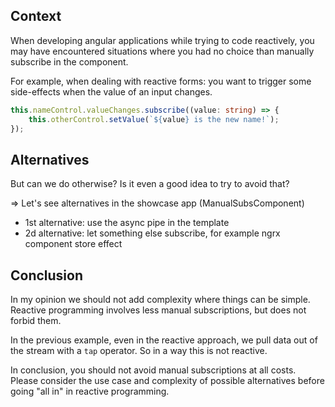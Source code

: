 ## Context

When developing angular applications while trying to code reactively, you may have encountered situations where you had no choice than manually subscribe in the component.

For example, when dealing with reactive forms: you want to trigger some side-effects when the value of an input changes.

```ts
this.nameControl.valueChanges.subscribe((value: string) => {
    this.otherControl.setValue(`${value} is the new name!`);
});
```

## Alternatives

But can we do otherwise? Is it even a good idea to try to avoid that?

=> Let's see alternatives in the showcase app (ManualSubsComponent)

- 1st alternative: use the async pipe in the template
- 2d alternative: let something else subscribe, for example ngrx component store effect

## Conclusion

In my opinion we should not add complexity where things can be simple. Reactive programming involves less manual subscriptions, but does not forbid them.

In the previous example, even in the reactive approach, we pull data out of the stream with a `tap` operator. So in a way this is not reactive.

In conclusion, you should not avoid manual subscriptions at all costs. Please consider the use case and complexity of possible alternatives before going "all in" in reactive programming.